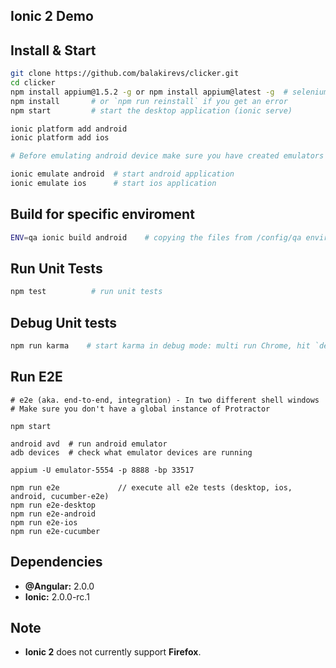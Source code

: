 ## Ionic 2 Demo

## Install & Start

```bash
git clone https://github.com/balakirevs/clicker.git
cd clicker
npm install appium@1.5.2 -g or npm install appium@latest -g  # selenium server for mobile devices
npm install       # or `npm run reinstall` if you get an error
npm start         # start the desktop application (ionic serve)

ionic platform add android
ionic platform add ios

# Before emulating android device make sure you have created emulators based on platform 4.4.2 and API level 19.

ionic emulate android  # start android application
ionic emulate ios      # start ios application
```

## Build for specific enviroment
```bash
ENV=qa ionic build android    # copying the files from /config/qa enviroment
```

## Run Unit Tests
```bash
npm test          # run unit tests
```

## Debug Unit tests
```bash
npm run karma    # start karma in debug mode: multi run Chrome, hit `debug` to get going.
```

## Run E2E
```
# e2e (aka. end-to-end, integration) - In two different shell windows
# Make sure you don't have a global instance of Protractor

npm start

android avd  # run android emulator
adb devices  # check what emulator devices are running

appium -U emulator-5554 -p 8888 -bp 33517

npm run e2e             // execute all e2e tests (desktop, ios, android, cucumber-e2e)
npm run e2e-desktop
npm run e2e-android
npm run e2e-ios
npm run e2e-cucumber
```

## Dependencies

* **@Angular:** 2.0.0
* **Ionic:** 2.0.0-rc.1

## Note

* **Ionic 2** does not currently support **Firefox**.
